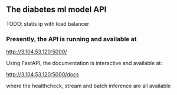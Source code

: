 
## The diabetes ml model API  

TODO: statis ip with load balancer
### Presently, the API is running and available at  

http://3.104.53.120:5000/

Using FastAPI, the documentation is interactive and available at:  

http://3.104.53.120:5000/docs  

where the healthcheck, stream and batch inference are all available




